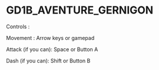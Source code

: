 # GD1B_AVENTURE_GERNIGON
 
Controls :

Movement :
Arrow keys or gamepad

Attack (if you can):
Space or Button A

Dash (if you can):
Shift or Button B
